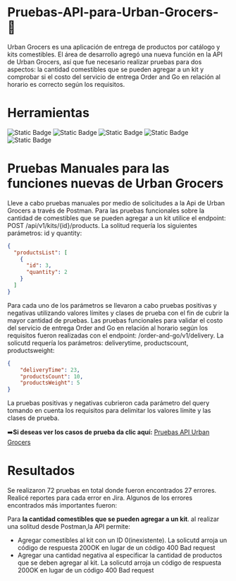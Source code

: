 # Pruebas-API-para-Urban-Grocers- :fork_and_knife:
Urban Grocers es una aplicación de entrega de productos por catálogo y kits comestibles. El área de desarrollo agregó una nueva función en la API de Urban Grocers, así que fue necesario realizar pruebas para dos aspectos: la cantidad comestibles que se pueden agregar a un kit y comprobar si el costo del servicio de entrega Order and Go en relación al horario es correcto según los requisitos.
# Herramientas 
![Static Badge](https://img.shields.io/badge/Excel-black?style=for-the-badge&logoColor=white&color=%233CB371) ![Static Badge](https://img.shields.io/badge/Jira-%230052CC?style=for-the-badge) ![Static Badge](https://img.shields.io/badge/Postman-%23FF6C37?style=for-the-badge) ![Static Badge](https://img.shields.io/badge/C%C3%B3digos%20HTTP-%2373DC8C?style=for-the-badge) ![Static Badge](https://img.shields.io/badge/ApiDoc-%230055DA?style=for-the-badge)

# Pruebas Manuales para las funciones nuevas de Urban Grocers 
Lleve a cabo pruebas manuales por medio de solicitudes a la Api de Urban Grocers a través de Postman.
Para las pruebas funcionales sobre la cantidad de comestibles que se pueden agregar a un kit utilice el endpoint: POST /api/v1/kits/{id}/products. La solitud requería los siguientes parámetros: id y quantity:
```json
{
  "productsList": [
    {
      "id": 3,
      "quantity": 2
    }
  ]
}
```

Para cada uno de los parámetros se llevaron a cabo pruebas positivas y negativas utilizando valores límites y clases de prueba con el fin de cubrir la mayor cantidad de pruebas.
Las pruebas funcionales para validar el costo del servicio de entrega Order and Go en relación al horario  según los requisitos fueron realizadas con el endpoint: /order-and-go/v1/delivery. La solicutd requería los parámetros: deliverytime, productscount, productsweight: 
```json
{
    "deliveryTime": 23,
    "productsCount": 10,
    "productsWeight": 5
}
```
La pruebas positivas y negativas cubrieron cada parámetro del query tomando en cuenta los requisitos para delimitar los valores límite y las clases de prueba. 

:arrow_right:__Si deseas ver los casos de prueba da clic aquí:__ [Pruebas API Urban Grocers](https://docs.google.com/spreadsheets/d/1OCjp-zlPLeroSW8WfMx8laL7XVKU0KoE/edit?usp=sharing&ouid=103915261935983096380&rtpof=true&sd=true)

# Resultados 
Se realizaron 72 pruebas en total donde fueron encontrados 27 errores. Realicé reportes para cada error en Jira. Algunos de los errores encontrados más importantes fueron:

Para __la cantidad comestibles que se pueden agregar a un kit__. al realizar una solitud desde Postman,la API permite: 
-   Agregar comestibles al kit con un ID 0(inexistente). La solicutd arroja un código de respuesta 200OK en lugar de un código 400 Bad request
-   Agregar una cantidad negativa al especificar la cantidad de productos que se deben agregar al kit.  La solicutd arroja un código de respuesta 200OK en lugar de un código 400 Bad request
 
